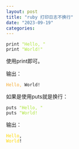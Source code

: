 ```yaml
---
layout: post
title: "ruby 打印日志不换行"
date: "2023-09-19"
categories: 
---
```

<pre>
<code>print <span style="color:#abe338">&quot;Hello, &quot;</span>
print <span style="color:#abe338">&quot;World!&quot;</span></code></pre>

<p>使用print即可。</p>

<p>输出：</p>

<pre>
<code><span style="color:#f5ab35">Hello,</span> World!</code></pre>

<p>如果是使用puts就是换行：</p>

<pre>
<code>puts <span style="color:#abe338">&quot;Hello, &quot;</span>
puts <span style="color:#abe338">&quot;World!</span></code></pre>

<p>输出：</p>

<pre>
<code><span style="color:#ffd700">Hello</span>,
<span style="color:#ffd700">World</span>!</code></pre>

<p>&nbsp;</p>

